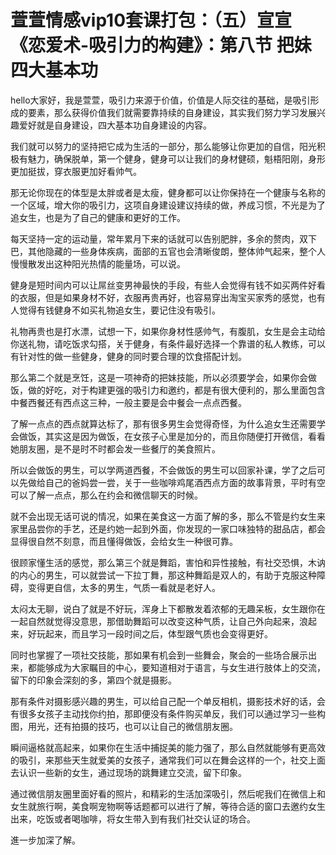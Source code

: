 # 萱萱情感vip10套课打包：（五）宣宣《恋爱术-吸引力的构建》：第八节 把妹四大基本功

hello大家好，我是萱萱，吸引力来源于价值，价值是人际交往的基础，是吸引形成的要素，那么获得价值我们就需要靠持续的自身建设，其实我们努力学习发展兴趣爱好就是自身建设，四大基本功自身建设的内容。

我们就可以努力的坚持把它成为生活的一部分，那么能够让你更加的自信，阳光积极有魅力，确保脱单，第一个健身，健身可以让我们的身材健硕，魁梧阳刚，身形更加挺拔，穿衣服更加好看帅气。

那无论你现在的体型是太胖或者是太瘦，健身都可以让你保持在一个健康与名称的一个区域，增大你的吸引力，这项自身建设建议持续的做，养成习惯，不光是为了追女生，也是为了自己的健康和更好的工作。

每天坚持一定的运动量，常年累月下来的话就可以告别肥胖，多余的赘肉，双下巴，其他隐藏的一些身体疾病，面部的五官也会清晰俊朗，整体帅气起来，整个人慢慢散发出这种阳光热情的能量场，可以说。

健身是短时间内可以让屌丝变男神最快的手段，有些人会觉得有钱不如买两件好看的衣服，但是如果身材不好，衣服再贵再好，也容易穿出淘宝买家秀的感觉，也有人觉得有钱健身不如买礼物追女生，要记住没有吸引。

礼物再贵也是打水漂，试想一下，如果你身材性感帅气，有腹肌，女生是会主动给你送礼物，请吃饭求勾搭，关于健身，有条件最好选择一个靠谱的私人教练，可以有针对性的做一些健身，健身的同时要合理的饮食搭配计划。

那么第二个就是烹饪，这是一项神奇的把妹技能，所以必须要学会，如果你会做饭，做的好吃，对于构建更强的吸引力和邀约，都是有很大便利的，那么里面包含中餐西餐还有西点这三种，一般主要是会中餐会一点点西餐。

了解一点点的西点就算达标了，那有很多男生会觉得奇怪，为什么追女生还需要学会做饭，其实这是因为做饭，在女孩子心里是加分的，而且你随便打开微信，看看她朋友圈，是不是时不时都会发一些餐厅的美食照片。

所以会做饭的男生，可以学两道西餐，不会做饭的男生可以回家补课，学了之后可以先做给自己的爸妈尝一尝，关于一些咖啡鸡尾酒西点方面的故事背景，平时有空可以了解一点点，那么在约会和微信聊天的时候。

就不会出现无话可说的情况，如果在美食这一方面了解的多，那么不管是约女生来家里品尝你的手艺，还是约她一起到外面，你发现的一家口味独特的甜品店，都会显得很自然不刻意，而且懂得做饭，会给女生一种很可靠。

很顾家懂生活的感觉，那么第三个就是舞蹈，害怕和异性接触，有社交恐惧，木讷的内心的男生，可以就尝试一下拉丁舞，那这种舞蹈是双人的，有助于克服这种障碍，变得更自信，太多的男生，气质一看就是老好人。

太闷太无聊，说白了就是不好玩，浑身上下都散发着浓郁的无趣呆板，女生跟你在一起自然就觉得没意思，那借助舞蹈可以改变这种气质，让自己外向起来，浪起来，好玩起来，而且学习一段时间之后，体型跟气质也会变得更好。

同时也掌握了一项社交技能，那如果有机会到一些舞会，聚会的一些场合展示出来，都能够成为大家瞩目的中心，要知道相对于语言，与女生进行肢体上的交流，留下的印象会深刻的多，第四个就是摄影。

那有条件对摄影感兴趣的男生，可以给自己配一个单反相机，摄影技术好的话，会有很多女孩子主动找你约拍，那即便没有条件购买单反，我们可以通过学习一些构图，用光，还有拍摄的技巧，也可以让自己的微信朋友圈。

瞬间逼格就高起来，如果你在生活中捕捉美的能力强了，那么自然就能够有更高效的吸引，来那些天生就爱美的女孩子，通常我们可以在舞会这样的一个，社交上面去认识一些新的女生，通过现场的跳舞建立交流，留下印象。

通过微信朋友圈里面好看的照片，和精彩的生活加深吸引，然后呢我们在微信上和女生就旅行啊，美食啊宠物啊等话题都可以进行了解，等待合适的窗口去邀约女生出来，吃饭或者喝咖啡，将女生带入到有我们社交认证的场合。

進一步加深了解。